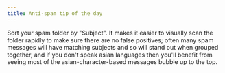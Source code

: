 ```yaml
---
title: Anti-spam tip of the day
---
```


Sort your spam folder by "Subject". It makes it easier to visually scan the folder rapidly to make sure there are no false positives; often many spam messages will have matching subjects and so will stand out when grouped together, and if you don't speak asian languages then you'll benefit from seeing most of the asian-character-based messages bubble up to the top.
